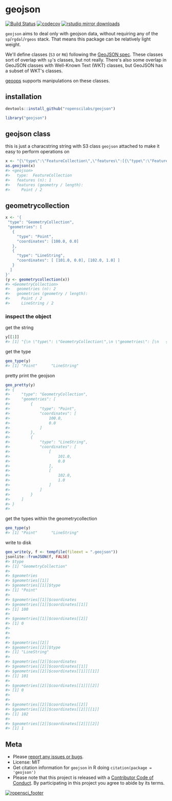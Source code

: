 geojson
=======

[![Build Status](https://travis-ci.org/ropenscilabs/geojson.svg?branch=master)](https://travis-ci.org/ropenscilabs/geojson)
[![codecov](https://codecov.io/gh/ropenscilabs/geojson/branch/master/graph/badge.svg)](https://codecov.io/gh/ropenscilabs/geojson)
[![rstudio mirror downloads](http://cranlogs.r-pkg.org/badges/geojson)](https://github.com/metacran/cranlogs.app)

`geojson` aims to deal only with geojson data, without requiring any of the `sp`/`rgdal`/`rgeos` stack. That means this package can be relatively light weight.

We'll define classes (`S3` or `R6`) following the [GeoJSON spec][geojsonspec]. These classes sort of overlap with `sp`'s classes, but not really. There's also some overlap in GeoJSON classes with Well-Known Text (WKT) classes, but GeoJSON has a subset of WKT's classes.

[geoops](https://github.com/ropenscilabs/geoops) supports manipulations on these classes.

## installation


```r
devtools::install_github("ropenscilabs/geojson")
```


```r
library("geojson")
```

## geojson class

this is just a characstring string with S3 class `geojson` attached to make it easy to perform operations on


```r
x <- "{\"type\":\"FeatureCollection\",\"features\":[{\"type\":\"Feature\",\"geometry\":{\"type\":\"Point\",\"coordinates\":[-99.74,32.45]},\"properties\":{}}]}"
as.geojson(x)
#> <geojson>
#>   type:  FeatureCollection
#>   features (n): 1
#>   features (geometry / length):
#>     Point / 2
```

## geometrycollection


```r
x <- '{
 "type": "GeometryCollection",
 "geometries": [
   {
     "type": "Point",
     "coordinates": [100.0, 0.0]
   },
   {
     "type": "LineString",
     "coordinates": [ [101.0, 0.0], [102.0, 1.0] ]
   }
  ]
}'
(y <- geometrycollection(x))
#> <GeometryCollection>
#>   geometries (n): 2
#>   geometries (geometry / length):
#>     Point / 2
#>     LineString / 2
```

### inspect the object

get the string


```r
y[[1]]
#> [1] "{\n \"type\": \"GeometryCollection\",\n \"geometries\": [\n   {\n     \"type\": \"Point\",\n     \"coordinates\": [100.0, 0.0]\n   },\n   {\n     \"type\": \"LineString\",\n     \"coordinates\": [ [101.0, 0.0], [102.0, 1.0] ]\n   }\n  ]\n}"
```

get the type


```r
geo_type(y)
#> [1] "Point"      "LineString"
```

pretty print the geojson


```r
geo_pretty(y)
#> {
#>     "type": "GeometryCollection",
#>     "geometries": [
#>         {
#>             "type": "Point",
#>             "coordinates": [
#>                 100.0,
#>                 0.0
#>             ]
#>         },
#>         {
#>             "type": "LineString",
#>             "coordinates": [
#>                 [
#>                     101.0,
#>                     0.0
#>                 ],
#>                 [
#>                     102.0,
#>                     1.0
#>                 ]
#>             ]
#>         }
#>     ]
#> }
#>
```

get the types within the geometrycollection



```r
geo_type(y)
#> [1] "Point"      "LineString"
```

write to disk


```r
geo_write(y, f <- tempfile(fileext = ".geojson"))
jsonlite::fromJSON(f, FALSE)
#> $type
#> [1] "GeometryCollection"
#>
#> $geometries
#> $geometries[[1]]
#> $geometries[[1]]$type
#> [1] "Point"
#>
#> $geometries[[1]]$coordinates
#> $geometries[[1]]$coordinates[[1]]
#> [1] 100
#>
#> $geometries[[1]]$coordinates[[2]]
#> [1] 0
#>
#>
#>
#> $geometries[[2]]
#> $geometries[[2]]$type
#> [1] "LineString"
#>
#> $geometries[[2]]$coordinates
#> $geometries[[2]]$coordinates[[1]]
#> $geometries[[2]]$coordinates[[1]][[1]]
#> [1] 101
#>
#> $geometries[[2]]$coordinates[[1]][[2]]
#> [1] 0
#>
#>
#> $geometries[[2]]$coordinates[[2]]
#> $geometries[[2]]$coordinates[[2]][[1]]
#> [1] 102
#>
#> $geometries[[2]]$coordinates[[2]][[2]]
#> [1] 1
```



## Meta

* Please [report any issues or bugs](https://github.com/ropenscilabs/geojson/issues).
* License: MIT
* Get citation information for `geojson` in R doing `citation(package = 'geojson')`
* Please note that this project is released with a [Contributor Code of Conduct](CONDUCT.md). By participating in this project you agree to abide by its terms.

[![ropensci_footer](http://ropensci.org/public_images/github_footer.png)](http://ropensci.org)

[geojsonspec]: http://geojson.org/geojson-spec.html
[jqr]: https://github.com/ropensci/jqr
[jq]: https://github.com/stedolan/jq

